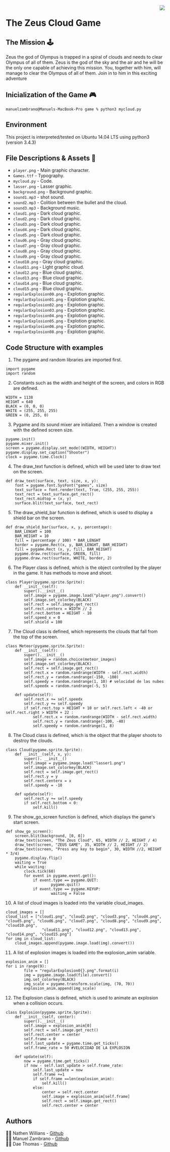 <img src="icon.png" align="right" />

# The Zeus Cloud Game 

## The Mission :joystick:

Zeus the god of Olympus is trapped in a spiral of clouds and needs to clear Olympus of all of them. Zeus is the god of the sky and the air and he will be the only one capable of achieving this mission. You, together with him, will manage to clear the Olympus of all of them. Join in to him in this exciting adventure

## Inicialization of the Game :video_game:

```
manuelzambrano@Manuels-MacBook-Pro game % python3 mycloud.py 
```

## Environment
This project is interpreted/tested on Ubuntu 14.04 LTS using python3 (version 3.4.3)

## File Descriptions & Assets :mag_right:

* `player.png` -  Main graphic character.
* `Games.ttf` - Typography.
* `mycloud.py` - Code.
* `lasser.png` - Lasser graphic.
* `background.png` - Background graphic. 
* `sound1.mp3` - shot sound.
* `sound2.mp3` - Colition between the bullet and the cloud.
* `sound3.mp3` - Background music.
* `cloud1.png` - Dark cloud graphic.
* `cloud2.png` - Dark cloud graphic.
* `cloud3.png` - Dark cloud graphic.
* `cloud4.png` - Dark cloud graphic.
* `cloud5.png` - Dark cloud graphic.
* `cloud6.png` - Gray cloud graphic.
* `cloud7.png` - Gray cloud graphic.
* `cloud8.png` - Gray cloud graphic.
* `cloud9.png` - Gray cloud graphic.
* `cloud10.png` - Gray cloud graphic.
* `cloud11.png` - Light graphic cloud.
* `cloud12.png` - Blue cloud graphic.
* `cloud13.png` - Blue cloud graphic.
* `cloud14.png` - Blue cloud graphic.
* `cloud15.png` - Blue cloud graphic.
* `regularExplosion00.png` - Explotion graphic.
* `regularExplosion01.png` - Explotion graphic.
* `regularExplosion02.png` - Explotion graphic.
* `regularExplosion03.png` - Explotion graphic.
* `regularExplosion04.png` - Explotion graphic.
* `regularExplosion05.png` - Explotion graphic.
* `regularExplosion06.png` - Explotion graphic.
* `regularExplosion08.png` - Explotion graphic.


## Code Structure with examples

1. The pygame and random libraries are imported first.
```
import pygame
import random
```

2. Constants such as the width and height of the screen, and colors in RGB are defined.
```
WIDTH = 1138
HEIGHT = 640
BLACK = (0, 0, 0)
WHITE = (255, 255, 255)
GREEN = (0, 255, 0)
```

3. Pygame and its sound mixer are initialized. Then a window is created with the defined screen size.
```
pygame.init()
pygame.mixer.init()
screen = pygame.display.set_mode((WIDTH, HEIGHT))
pygame.display.set_caption("Shooter")
clock = pygame.time.Clock()
```

4. The draw_text function is defined, which will be used later to draw text on the screen.
```
def draw_text(surface, text, size, x, y):
    font = pygame.font.SysFont("games", size)
    text_surface = font.render(text, True, (255, 255, 255))
    text_rect = text_surface.get_rect()
    text_rect.midtop = (x, y)
    surface.blit(text_surface, text_rect)
```

5. The draw_shield_bar function is defined, which is used to display a shield bar on the screen.
```
def draw_shield_bar(surface, x, y, percentage):
    BAR_LENGHT = 100
    BAR_HEIGHT = 10
    fill = (percentage / 100) * BAR_LENGHT
    border = pygame.Rect(x, y, BAR_LENGHT, BAR_HEIGHT)
    fill = pygame.Rect (x, y, fill, BAR_HEIGHT)
    pygame.draw.rect(surface, GREEN, fill)
    pygame.draw.rect(surface, WHITE, border, 2)
```

6. The Player class is defined, which is the object controlled by the player in the game. It has methods to move and shoot.
```
class Player(pygame.sprite.Sprite):
	def __init__(self):
		super().__init__()
		self.image = pygame.image.load("player.png").convert()
		self.image.set_colorkey(BLACK)
		self.rect = self.image.get_rect()
		self.rect.centerx = WIDTH // 2
		self.rect.bottom = HEIGHT - 10
		self.speed_x = 0
		self.shield = 100
```

7. The Cloud class is defined, which represents the clouds that fall from the top of the screen.
```
class Meteor(pygame.sprite.Sprite):
	def __init__(self):
		super().__init__()
		self.image = random.choice(meteor_images)
		self.image.set_colorkey(BLACK)
		self.rect = self.image.get_rect()
		self.rect.x = random.randrange(WIDTH - self.rect.width)
		self.rect.y = random.randrange(-150, -100)
		self.speedy = random.randrange(1, 10) # velocidad de las nubes
		self.speedx = random.randrange(-5, 5)
	
	def update(self):
		self.rect.x += self.speedx
		self.rect.y += self.speedy
		if self.rect.top > HEIGHT + 10 or self.rect.left < -40 or self.rect.right > WIDTH + 22 :
			self.rect.x = random.randrange(WIDTH - self.rect.width)
			self.rect.y = random.randrange(-100, -40)
			self.speedy = random.randrange(1, 8) 
```

8. The Cloud class is defined, which is the object that the player shoots to destroy the clouds.
```
class Cloud(pygame.sprite.Sprite):
	def __init__(self, x, y):
		super(). __init__()
		self.image = pygame.image.load("lasser1.png")
		self.image.set_colorkey(BLACK)
		self.rect = self.image.get_rect()
		self.rect.y = y
		self.rect.centerx = x
		self.speedy = -10

	def update(self):
		self.rect.y += self.speedy
		if self.rect.bottom < 0:
			self.kill()
```

9. The show_go_screen function is defined, which displays the game's start screen.
```
def show_go_screen():
	screen.blit(background, [0, 0])
	draw_text(screen, "The Zeus Cloud", 65, WIDTH // 2, HEIGHT / 4)
	draw_text(screen, "ZEUS GAME", 35, WIDTH // 2, HEIGHT // 2)
	draw_text(screen, "Press any key to begin", 30, WIDTH //2, HEIGHT * 3/4)
	pygame.display.flip()
	waiting = True
	while waiting:
		clock.tick(60)
		for event in pygame.event.get():
			if event.type == pygame.QUIT:
					pygame.quit()
			if event.type == pygame.KEYUP:
					waiting = False

```

10. A list of cloud images is loaded into the variable cloud_images.
```
cloud_images = []
cloud_list = ["cloud1.png", "cloud2.png", "cloud3.png", "cloud4.png", "cloud5.png", "cloud6.png", "cloud7.png", "cloud8.png", "cloud9.png", "cloud10.png",
            	"cloud11.png", "cloud12.png", "cloud13.png", "cloud14.png", "cloud15.png"]
for img in cloud_list:
    cloud_images.append(pygame.image.load(img).convert())

```

11. A list of explosion images is loaded into the explosion_anim variable.
```
explosion_anim = []
for i in range(9):
        file = "regularExplosion0{}.png".format(i)
        img = pygame.image.load(file).convert()
        img.set_colorkey(BLACK)
        img_scale = pygame.transform.scale(img, (70, 70))
        explosion_anim.append(img_scale)
```

12. The Explosion class is defined, which is used to animate an explosion when a collision occurs.
```
class Explosion(pygame.sprite.Sprite):
    def __init__(self, center):
        super().__init__()
        self.image = explosion_anim[0]
        self.rect = self.image.get_rect()
        self.rect.center = center
        self.frame = 0
        self.last_update = pygame.time.get_ticks()
        self.frame_rate = 50 #VELOCIDAD DE LA EXPLOSION
        
    def update(self):
        now = pygame.time.get_ticks()
        if now - self.last_update > self.frame_rate:
            self.last_update = now
            self.frame +=1
            if self.frame ==len(explosion_anim):
                self.kill()
            else:
                center = self.rect.center
                self.image = explosion_anim[self.frame]
                self.rect = self.image.get_rect()
                self.rect.center = center
```

## Authors

:technologist: Nathen Willians - [Github](https://github.com/Alleywaynate)  
:man_singer: Manuel Zambrano - [Github](https://github.com/mnlazs)  
:firefighter: Dae Thomas - [Github](https://github.com/)
